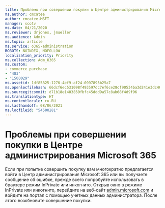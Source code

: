 ```yaml
---
title: Проблемы при совершении покупки в Центре администрирования Microsoft 365
ms.author: cmcatee
author: cmcatee-MSFT
manager: scotv
ms.date: 04/21/2020
ms.reviewer: drjones, jmueller
ms.audience: Admin
ms.topic: article
ms.service: o365-administration
ROBOTS: NOINDEX, NOFOLLOW
localization_priority: Priority
ms.collection: Adm_O365
ms.custom:
- commerce_purchase
- "483"
- "1500029"
ms.assetid: 1df85825-1276-4ef9-af24-0907895b25a7
ms.openlocfilehash: 66dcf6ec531098f493597dc7ef6ce28cf90534ba3d241e3dc4066f6c9ff57b51
ms.sourcegitcommit: d71b18e1403859fbfc45ddd9a57c8ab68f4d9f96
ms.translationtype: HT
ms.contentlocale: ru-RU
ms.lasthandoff: 08/06/2021
ms.locfileid: "54500281"
---
```

# <a name="trouble-completing-a-purchase-in-the-microsoft-365-admin-center"></a>Проблемы при совершении покупки в Центре администрирования Microsoft 365

Если при попытке совершить покупку вам многократно предлагается войти в Центр администрирования Microsoft 365 или вы получаете сообщение об ошибке, прежде всего попробуйте использовать в браузере режим InPrivate или инкогнито. Открыв окно в режиме InPrivate или инкогнито, перейдите на веб-сайт [admin.microsoft.com](https://admin.microsoft.com) и войдите на портал с помощью учетных данных администратора. После этого возобновите совершение покупки.
